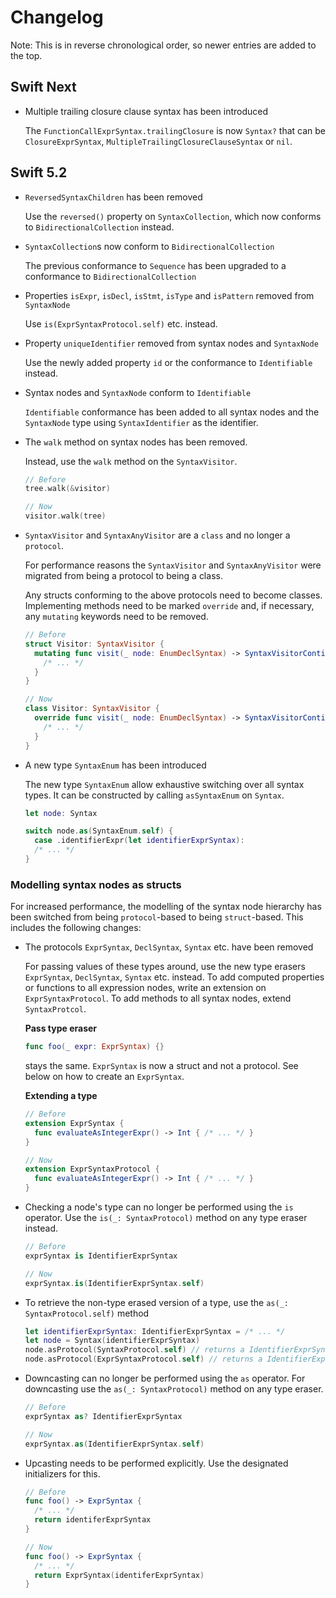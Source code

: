 # Changelog

Note: This is in reverse chronological order, so newer entries are added to the top.

## Swift Next

- Multiple trailing closure clause syntax has been introduced

  The `FunctionCallExprSyntax.trailingClosure` is now `Syntax?` that can be `ClosureExprSyntax`, `MultipleTrailingClosureClauseSyntax` or `nil`.

## Swift 5.2

- `ReversedSyntaxChildren` has been removed
  
  Use the `reversed()` property on `SyntaxCollection`, which now conforms to `BidirectionalCollection` instead.

- `SyntaxCollection`s now conform to `BidirectionalCollection`

  The previous conformance to `Sequence` has been upgraded to a conformance to `BidirectionalCollection`

- Properties `isExpr`, `isDecl`, `isStmt`, `isType` and `isPattern` removed from `SyntaxNode`

  Use `is(ExprSyntaxProtocol.self)` etc. instead.

- Property `uniqueIdentifier` removed from syntax nodes and `SyntaxNode`
  
  Use the newly added property `id` or the conformance to `Identifiable` instead.

- Syntax nodes and `SyntaxNode` conform to `Identifiable`
  
  `Identifiable` conformance has been added to all syntax nodes and the `SyntaxNode` type using `SyntaxIdentifier` as the identifier.

- The `walk` method on syntax nodes has been removed.

  Instead, use the `walk` method on the `SyntaxVisitor`.
  
  ```swift
  // Before 
  tree.walk(&visitor)
  
  // Now
  visitor.walk(tree)
  ```

- `SyntaxVisitor` and `SyntaxAnyVisitor` are a `class` and no longer a `protocol`.

  For performance reasons the `SyntaxVisitor` and `SyntaxAnyVisitor` were migrated from being a protocol to being a class.
  
  Any structs conforming to the above protocols need to become classes. Implementing methods need to be marked `override` and, if necessary, any `mutating` keywords need to be removed.
  
  ```swift
  // Before
  struct Visitor: SyntaxVisitor {
    mutating func visit(_ node: EnumDeclSyntax) -> SyntaxVisitorContinueKind {
      /* ... */
    }
  }
  
  // Now
  class Visitor: SyntaxVisitor {
    override func visit(_ node: EnumDeclSyntax) -> SyntaxVisitorContinueKind {
      /* ... */
    }
  }
  ```
  
- A new type `SyntaxEnum` has been introduced
  
  The new type `SyntaxEnum` allow exhaustive switching over all syntax types. It can be constructed by calling `asSyntaxEnum` on `Syntax`.
  
  ```swift
  let node: Syntax
  
  switch node.as(SyntaxEnum.self) {
    case .identifierExpr(let identifierExprSyntax):
    /* ... */
  }
  ```
 

### Modelling syntax nodes as structs

For increased performance, the modelling of the syntax node hierarchy has been switched from being `protocol`-based to being `struct`-based. This includes the following changes:

- The protocols `ExprSyntax`, `DeclSyntax`, `Syntax` etc. have been removed

  For passing values of these types around, use the new type erasers `ExprSyntax`, `DeclSyntax`, `Syntax` etc. instead. To add computed properties or functions to all expression nodes, write an extension on `ExprSyntaxProtocol`. To add methods to all syntax nodes, extend `SyntaxProtcol`.

  **Pass type eraser**
  
  ```swift
  func foo(_ expr: ExprSyntax) {}
  ```
  
  stays the same. `ExprSyntax` is now a struct and not a protocol. See below on how to create an `ExprSyntax`.

  **Extending a type**
  
  ```swift
  // Before
  extension ExprSyntax {
    func evaluateAsIntegerExpr() -> Int { /* ... */ }
  }
  
  // Now
  extension ExprSyntaxProtocol {
    func evaluateAsIntegerExpr() -> Int { /* ... */ }
  }
  ```


- Checking a node's type can no longer be performed using the `is` operator. Use the `is(_: SyntaxProtocol)` method on any type eraser instead. 

  ```swift
  // Before 
  exprSyntax is IdentifierExprSyntax

  // Now
  exprSyntax.is(IdentifierExprSyntax.self)
  ```

- To retrieve the non-type erased version of a type, use the `as(_: SyntaxProtocol.self)` method

  ```swift
  let identifierExprSyntax: IdentifierExprSyntax = /* ... */
  let node = Syntax(identifierExprSyntax)
  node.asProtocol(SyntaxProtocol.self) // returns a IdentifierExprSyntax with static type SyntaxProtocol
  node.asProtocol(ExprSyntaxProtocol.self) // returns a IdentifierExprSyntax with static type ExprSyntaxProtocol?
  ```


- Downcasting can no longer be performed using the `as` operator. For downcasting use the `as(_: SyntaxProtocol)` method on any type eraser. 

  ```swift
  // Before
  exprSyntax as? IdentifierExprSyntax

  // Now
  exprSyntax.as(IdentifierExprSyntax.self)
  ```

- Upcasting needs to be performed explicitly. Use the designated initializers for this.

  ```swift
  // Before
  func foo() -> ExprSyntax {
    /* ... */
    return identiferExprSyntax
  }
  
  // Now
  func foo() -> ExprSyntax {
    /* ... */
    return ExprSyntax(identiferExprSyntax)
  }
  ```

